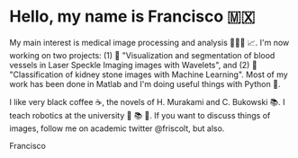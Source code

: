 # Hello, my name is Francisco 🇲🇽

My main interest is medical image processing and analysis 👨🏾‍💻 📈. I'm now working on two projects: (1) 📓 "Visualization and segmentation of blood vessels in Laser Speckle Imaging images with Wavelets", and (2) 📓 "Classification of kidney stone images with Machine Learning". Most of my work has been done in Matlab and I'm doing useful things with Python 🐍. 

I like very black coffee ☕, the novels of H. Murakami and C. Bukowski 📚. I teach robotics at the university 🤖 📚 🎒. If you want to discuss things of images, follow me on academic twitter @friscolt, but also. 

Francisco 

